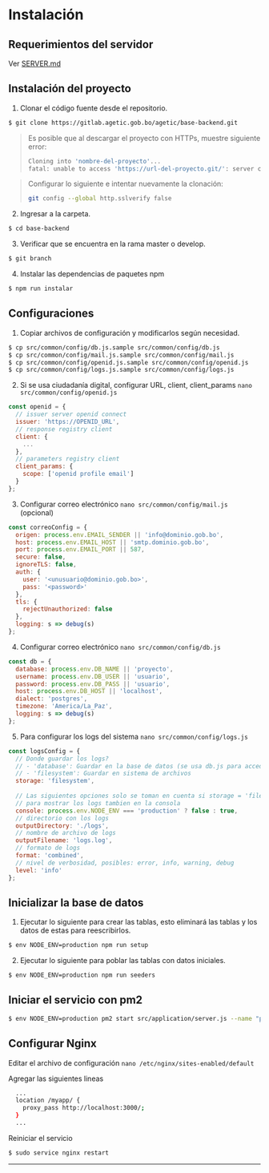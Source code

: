 # Instalación

## Requerimientos del servidor

Ver [SERVER.md](SERVER.md)

## Instalación del proyecto

1. Clonar el código fuente desde el repositorio.

```sh
$ git clone https://gitlab.agetic.gob.bo/agetic/base-backend.git
```

> Es posible que al descargar el proyecto con HTTPs, muestre siguiente error:
> ```sh
> Cloning into 'nombre-del-proyecto'...
> fatal: unable to access 'https://url-del-proyecto.git/': server certificate verification >failed. CAfile: /etc/ssl/certs/ca-certificates.crt CRLfile: none
> ```


> Configurar lo siguiente e intentar nuevamente la clonación:
> ```sh
> git config --global http.sslverify false
> ```

2. Ingresar a la carpeta.

```sh
$ cd base-backend
```

3. Verificar que se encuentra en la rama master o develop.

```sh
$ git branch
```

4. Instalar las dependencias de paquetes npm

```sh
$ npm run instalar
```

## Configuraciones

1. Copiar archivos de configuración y modificarlos según necesidad.

```sh
$ cp src/common/config/db.js.sample src/common/config/db.js
$ cp src/common/config/mail.js.sample src/common/config/mail.js
$ cp src/common/config/openid.js.sample src/common/config/openid.js
$ cp src/common/config/logs.js.sample src/common/config/logs.js
```

2. Si se usa ciudadanía digital, configurar URL, client, client_params `nano src/common/config/openid.js`

```js
const openid = {
  // issuer server openid connect
  issuer: 'https://OPENID_URL',
  // response registry client
  client: {
    ...
  },
  // parameters registry client
  client_params: {
    scope: ['openid profile email']
  }
};
```

3. Configurar correo electrónico `nano src/common/config/mail.js` (opcional)

```js
const correoConfig = {
  origen: process.env.EMAIL_SENDER || 'info@dominio.gob.bo',
  host: process.env.EMAIL_HOST || 'smtp.dominio.gob.bo',
  port: process.env.EMAIL_PORT || 587,
  secure: false,
  ignoreTLS: false,
  auth: {
    user: '<unusuario@dominio.gob.bo>',
    pass: '<password>'
  },
  tls: {
    rejectUnauthorized: false
  },
  logging: s => debug(s)
};
```

4. Configurar correo electrónico `nano src/common/config/db.js`

```js
const db = {
  database: process.env.DB_NAME || 'proyecto',
  username: process.env.DB_USER || 'usuario',
  password: process.env.DB_PASS || 'usuario',
  host: process.env.DB_HOST || 'localhost',
  dialect: 'postgres',
  timezone: 'America/La_Paz',
  logging: s => debug(s)
};
```

5. Para configurar los logs del sistema `nano src/common/config/logs.js`

```js
const logsConfig = {
  // Donde guardar los logs?
  // - 'database': Guardar en la base de datos (se usa db.js para acceder)
  // - 'filesystem': Guardar en sistema de archivos
  storage: 'filesystem',
  
  // Las siguientes opciones solo se toman en cuenta si storage = 'filesystem'
  // para mostrar los logs tambien en la consola
  console: process.env.NODE_ENV === 'production' ? false : true,
  // directorio con los logs
  outputDirectory: './logs',
  // nombre de archivo de logs
  outputFilename: 'logs.log',
  // formato de logs
  format: 'combined',
  // nivel de verbosidad, posibles: error, info, warning, debug
  level: 'info'
};
```

## Inicializar la base de datos

1. Ejecutar lo siguiente para crear las tablas, esto eliminará las tablas y los datos de estas para reescribirlos.

```sh
$ env NODE_ENV=production npm run setup
```

2. Ejecutar lo siguiente para poblar las tablas con datos iniciales.

```sh
$ env NODE_ENV=production npm run seeders
```

## Iniciar el servicio con pm2

```sh
$ env NODE_ENV=production pm2 start src/application/server.js --name "proyecto-api"
```

## Configurar Nginx

Editar el archivo de configuración `nano /etc/nginx/sites-enabled/default`

Agregar las siguientes lineas

```sh
  ...
  location /myapp/ {
    proxy_pass http://localhost:3000/;
  }
  ...
```

Reiniciar el servicio

```sh
$ sudo service nginx restart
```

---
